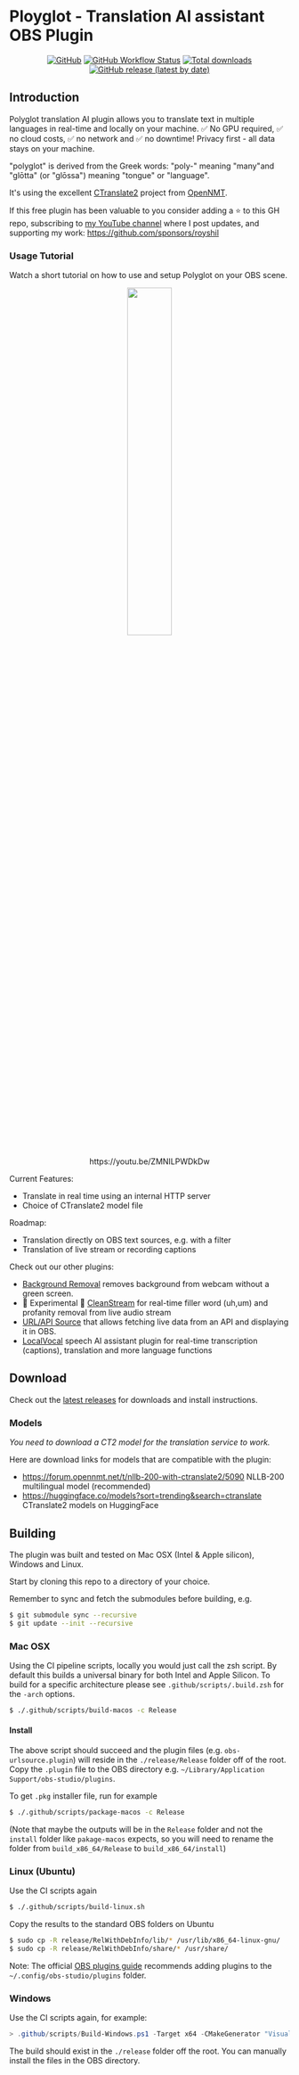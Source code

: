 # Ployglot - Translation AI assistant OBS Plugin

<div align="center">

[![GitHub](https://img.shields.io/github/license/obs-ai/obs-polyglot)](https://github.com/obs-ai/obs-polyglot/blob/main/LICENSE)
[![GitHub Workflow Status](https://img.shields.io/github/actions/workflow/status/obs-ai/obs-polyglot/push.yaml)](https://github.com/obs-ai/obs-polyglot/actions/workflows/push.yaml)
[![Total downloads](https://img.shields.io/github/downloads/obs-ai/obs-polyglot/total)](https://github.com/obs-ai/obs-polyglot/releases)
[![GitHub release (latest by date)](https://img.shields.io/github/v/release/obs-ai/obs-polyglot)](https://github.com/obs-ai/obs-polyglot/releases)

</div>

## Introduction

Polyglot translation AI plugin allows you to translate text in multiple languages in real-time and locally on your machine. ✅ No GPU required, ✅ no cloud costs, ✅ no network and ✅ no downtime! Privacy first - all data stays on your machine.

"polyglot" is derived from the Greek words: "poly-" meaning "many"and "glōtta" (or "glōssa") meaning "tongue" or "language".

It's using the excellent [CTranslate2](https://github.com/OpenNMT/CTranslate2) project from [OpenNMT](https://opennmt.net/).

If this free plugin has been valuable to you consider adding a ⭐ to this GH repo, subscribing to [my YouTube channel](https://www.youtube.com/@royshilk) where I post updates, and supporting my work: https://github.com/sponsors/royshil

### Usage Tutorial
Watch a short tutorial on how to use and setup Polyglot on your OBS scene.
<div align="center">
  <a href="https://youtu.be/ZMNILPWDkDw" target="_blank">
    <img width="40%" src="https://github-production-user-asset-6210df.s3.amazonaws.com/441170/277700000-629554d9-0f71-42a4-a251-71dec1e0b864.PNG" />
  </a>
  <br/>
  https://youtu.be/ZMNILPWDkDw
</div>

Current Features:
- Translate in real time using an internal HTTP server
- Choice of CTranslate2 model file

Roadmap:
- Translation directly on OBS text sources, e.g. with a filter
- Translation of live stream or recording captions

Check out our other plugins:
- [Background Removal](https://github.com/royshil/obs-backgroundremoval) removes background from webcam without a green screen.
- 🚧 Experimental 🚧 [CleanStream](https://github.com/obs-ai/obs-cleanstream) for real-time filler word (uh,um) and profanity removal from live audio stream
- [URL/API Source](https://github.com/obs-ai/obs-urlsource) that allows fetching live data from an API and displaying it in OBS.
- [LocalVocal](https://github.com/royshil/obs-localvocal) speech AI assistant plugin for real-time transcription (captions), translation and more language functions


## Download
Check out the [latest releases](https://github.com/obs-ai/obs-polyglot/releases) for downloads and install instructions.

### Models
_You need to download a CT2 model for the translation service to work._

Here are download links for models that are compatible with the plugin:
- https://forum.opennmt.net/t/nllb-200-with-ctranslate2/5090 NLLB-200 multilingual model (recommended)
- https://huggingface.co/models?sort=trending&search=ctranslate CTranslate2 models on HuggingFace

## Building

The plugin was built and tested on Mac OSX  (Intel & Apple silicon), Windows and Linux.

Start by cloning this repo to a directory of your choice.

Remember to sync and fetch the submodules before building, e.g.
```sh
$ git submodule sync --recursive
$ git update --init --recursive
```

### Mac OSX

Using the CI pipeline scripts, locally you would just call the zsh script. By default this builds a universal binary for both Intel and Apple Silicon. To build for a specific architecture please see `.github/scripts/.build.zsh` for the `-arch` options.

```sh
$ ./.github/scripts/build-macos -c Release
```

#### Install
The above script should succeed and the plugin files (e.g. `obs-urlsource.plugin`) will reside in the `./release/Release` folder off of the root. Copy the `.plugin` file to the OBS directory e.g. `~/Library/Application Support/obs-studio/plugins`.

To get `.pkg` installer file, run for example
```sh
$ ./.github/scripts/package-macos -c Release
```
(Note that maybe the outputs will be in the `Release` folder and not the `install` folder like `pakage-macos` expects, so you will need to rename the folder from `build_x86_64/Release` to `build_x86_64/install`)

### Linux (Ubuntu)

Use the CI scripts again
```sh
$ ./.github/scripts/build-linux.sh
```

Copy the results to the standard OBS folders on Ubuntu
```sh
$ sudo cp -R release/RelWithDebInfo/lib/* /usr/lib/x86_64-linux-gnu/
$ sudo cp -R release/RelWithDebInfo/share/* /usr/share/
```
Note: The official [OBS plugins guide](https://obsproject.com/kb/plugins-guide) recommends adding plugins to the `~/.config/obs-studio/plugins` folder.

### Windows

Use the CI scripts again, for example:

```powershell
> .github/scripts/Build-Windows.ps1 -Target x64 -CMakeGenerator "Visual Studio 17 2022"
```

The build should exist in the `./release` folder off the root. You can manually install the files in the OBS directory.

<!-- #### Building with CUDA support on Windows

To build with CUDA support on Windows, you need to install the CUDA toolkit from NVIDIA. The CUDA toolkit is available for download from [here](https://developer.nvidia.com/cuda-downloads).

After installing the CUDA toolkit, you need to set variables to point CMake to the CUDA toolkit installation directory. For example, if you have installed the CUDA toolkit in `C:\Program Files\NVIDIA GPU Computing Toolkit\CUDA\v11.4`, you need to set `CUDA_TOOLKIT_ROOT_DIR` to `C:\Program Files\NVIDIA GPU Computing Toolkit\CUDA\v11.4` and `POLYGLOT_WITH_CUDA` to `ON` when running `.github/scripts/Build-Windows.ps1`.

For example
```powershell
.github/scripts/Build-Windows.ps1 -Target x64 -ExtraCmakeArgs '-D','POLYGLOT_WITH_CUDA=ON','-D',"CUDA_TOOLKIT_ROOT_DIR='C:\Program Files\NVIDIA GPU Computing Toolkit\CUDA\v12.2'"
```

You will need to copy a few CUDA .dll files to the location of the plugin .dll for it to run. The required .dll files from CUDA (which are located in the `bin` folder of the CUDA toolkit installation directory) are:

- `cudart64_NN.dll`
- `cublas64_NN.dll`
- `cublasLt64_NN.dll`

where `NN` is the CUDA major version number. For example, if you have installed CUDA 12.2 as in example above, then `NN` is `12`. -->
